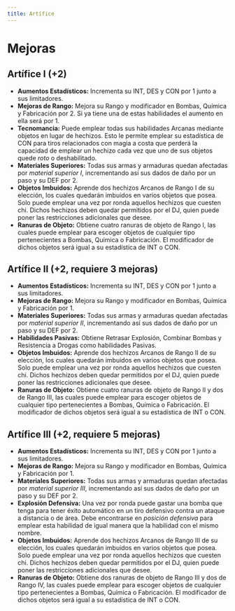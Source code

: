 ```yaml
---
title: Artífice
---
```


# Mejoras

## Artífice I (+2)

- **Aumentos Estadísticos:** Incrementa su INT, DES y CON por 1 junto a sus limitadores. 
- **Mejoras de Rango:** Mejora su Rango y modificador en Bombas, Química y Fabricación por 2. Si ya tiene una de estas habilidades el aumento en ella será por 1. 
- **Tecnomancia:** Puede emplear todas sus habilidades Arcanas mediante objetos en lugar de hechizos. Esto le permite emplear su estadística de CON para tiros relacionados con magia a costa que perderá la capacidad de emplear un hechizo cada vez que uno de sus objetos quede *roto* o deshabilitado.
- **Materiales Superiores:** Todas sus armas y armaduras quedan afectadas por *material superior I*, incrementando así sus dados de daño por un paso y su DEF por 2.
- **Objetos Imbuidos:** Aprende dos hechizos Arcanos de Rango I de su elección, los cuales quedarán imbuidos en varios objetos que posea. Solo puede emplear una vez por ronda aquellos hechizos que cuesten chi. Dichos hechizos deben quedar permitidos por el DJ, quien puede poner las restricciones adicionales que desee. 
- **Ranuras de Objeto:** Obtiene cuatro ranuras de objeto de Rango I, las cuales puede emplear para escoger objetos de cualquier tipo pertenecientes a Bombas, Química o Fabricación. El modificador de dichos objetos será igual a su estadística de INT o CON.

## Artífice II (+2, requiere 3 mejoras)

- **Aumentos Estadísticos:** Incrementa su INT, DES y CON por 1 junto a sus limitadores. 
- **Mejoras de Rango:** Mejora su Rango y modificador en Bombas, Química y Fabricación por 1.
- **Materiales Superiores:** Todas sus armas y armaduras quedan afectadas por *material superior II*, incrementando así sus dados de daño por un paso y su DEF por 2.
- **Habilidades Pasivas:** Obtiene Retrasar Explosión, Combinar Bombas y Resistencia a Drogas como habilidades Pasivas.
- **Objetos Imbuidos:** Aprende dos hechizos Arcanos de Rango II de su elección, los cuales quedarán imbuidos en varios objetos que posea. Solo puede emplear una vez por ronda aquellos hechizos que cuesten chi. Dichos hechizos deben quedar permitidos por el DJ, quien puede poner las restricciones adicionales que desee. 
- **Ranuras de Objeto:** Obtiene cuatro ranuras de objeto de Rango II y dos de Rango III, las cuales puede emplear para escoger objetos de cualquier tipo pertenecientes a Bombas, Química o Fabricación. El modificador de dichos objetos será igual a su estadística de INT o CON.

## Artífice III (+2, requiere 5 mejoras)

- **Aumentos Estadísticos:** Incrementa su INT, DES y CON por 1 junto a sus limitadores. 
- **Mejoras de Rango:** Mejora su Rango y modificador en Bombas, Química y Fabricación por 1.
- **Materiales Superiores:** Todas sus armas y armaduras quedan afectadas por *material superior III*, incrementando así sus dados de daño por un paso y su DEF por 2.
- **Explosión Defensiva:** Una vez por ronda puede gastar una bomba que tenga para tener éxito automático en un tiro defensivo contra un ataque a distancia o de área. Debe encontrarse en *posición defensiva* para emplear esta habilidad de igual manera que la habilidad con el mismo nombre.
- **Objetos Imbuidos:** Aprende dos hechizos Arcanos de Rango III de su elección, los cuales quedarán imbuidos en varios objetos que posea. Solo puede emplear una vez por ronda aquellos hechizos que cuesten chi. Dichos hechizos deben quedar permitidos por el DJ, quien puede poner las restricciones adicionales que desee. 
- **Ranuras de Objeto:** Obtiene dos ranuras de objeto de Rango III y dos de Rango IV, las cuales puede emplear para escoger objetos de cualquier tipo pertenecientes a Bombas, Química o Fabricación. El modificador de dichos objetos será igual a su estadística de INT o CON.
